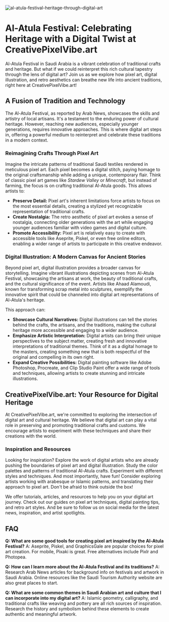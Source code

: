 ![al-atula-festival-heritage-through-digital-art](https://images.pexels.com/photos/33271492/pexels-photo-33271492.jpeg?auto=compress&cs=tinysrgb&fit=crop&h=627&w=1200)

# Al-Atula Festival: Celebrating Heritage with a Digital Twist at CreativePixelVibe.art

Al-Atula Festival in Saudi Arabia is a vibrant celebration of traditional crafts and heritage. But what if we could reinterpret this rich cultural tapestry through the lens of digital art? Join us as we explore how pixel art, digital illustration, and retro aesthetics can breathe new life into ancient traditions, right here at CreativePixelVibe.art!

## A Fusion of Tradition and Technology

The Al-Atula Festival, as reported by Arab News, showcases the skills and artistry of local artisans. It's a testament to the enduring power of cultural heritage. However, reaching new audiences, especially younger generations, requires innovative approaches. This is where digital art steps in, offering a powerful medium to reinterpret and celebrate these traditions in a modern context.

### Reimagining Crafts Through Pixel Art

Imagine the intricate patterns of traditional Saudi textiles rendered in meticulous pixel art. Each pixel becomes a digital stitch, paying homage to the original craftsmanship while adding a unique, contemporary flair. Think of classic pixel art games like *Stardew Valley* or *Minecraft*, but instead of farming, the focus is on crafting traditional Al-Atula goods. This allows artists to:

*   **Preserve Detail:** Pixel art's inherent limitations force artists to focus on the most essential details, creating a stylized yet recognizable representation of traditional crafts.
*   **Create Nostalgia:** The retro aesthetic of pixel art evokes a sense of nostalgia, connecting older generations with the art while engaging younger audiences familiar with video games and digital culture.
*   **Promote Accessibility:** Pixel art is relatively easy to create with accessible tools like Aseprite, Piskel, or even free online editors, enabling a wider range of artists to participate in this creative endeavor.

### Digital Illustration: A Modern Canvas for Ancient Stories

Beyond pixel art, digital illustration provides a broader canvas for storytelling. Imagine vibrant illustrations depicting scenes from Al-Atula Festival, showcasing the artisans at work, the beauty of traditional crafts, and the cultural significance of the event. Artists like Ahaad Alamoudi, known for transforming scrap metal into sculptures, exemplify the innovative spirit that could be channeled into digital art representations of Al-Atula's heritage.

This approach can:

*   **Showcase Cultural Narratives:** Digital illustrations can tell the stories behind the crafts, the artisans, and the traditions, making the cultural heritage more accessible and engaging to a wider audience.
*   **Emphasize Artistic Interpretation:** Digital artists can bring their unique perspectives to the subject matter, creating fresh and innovative interpretations of traditional themes. Think of it as a digital homage to the masters, creating something new that is both respectful of the original and compelling in its own right.
*   **Expand Creative Possibilities:** Digital painting software like Adobe Photoshop, Procreate, and Clip Studio Paint offer a wide range of tools and techniques, allowing artists to create stunning and intricate illustrations.

## CreativePixelVibe.art: Your Resource for Digital Heritage

At CreativePixelVibe.art, we're committed to exploring the intersection of digital art and cultural heritage. We believe that digital art can play a vital role in preserving and promoting traditional crafts and customs. We encourage artists to experiment with these techniques and share their creations with the world.

### Inspiration and Resources

Looking for inspiration? Explore the work of digital artists who are already pushing the boundaries of pixel art and digital illustration. Study the color palettes and patterns of traditional Al-Atula crafts. Experiment with different styles and techniques. And most importantly, have fun! Consider exploring artists working with arabesque or Islamic patterns, and translating their approach to pixel art. Don't be afraid to think outside the box!

We offer tutorials, articles, and resources to help you on your digital art journey. Check out our guides on pixel art techniques, digital painting tips, and retro art styles. And be sure to follow us on social media for the latest news, inspiration, and artist spotlights.

## FAQ

**Q: What are some good tools for creating pixel art inspired by the Al-Atula Festival?**
A: Aseprite, Piskel, and GraphicsGale are popular choices for pixel art creation. For mobile, Pixaki is great. Free alternatives include Pixlr and Photopea.

**Q: How can I learn more about the Al-Atula Festival and its traditions?**
A: Research Arab News articles for background info on festivals and artwork in Saudi Arabia. Online resources like the Saudi Tourism Authority website are also great places to start.

**Q: What are some common themes in Saudi Arabian art and culture that I can incorporate into my digital art?**
A: Islamic geometry, calligraphy, and traditional crafts like weaving and pottery are all rich sources of inspiration. Research the history and symbolism behind these elements to create authentic and meaningful artwork.
